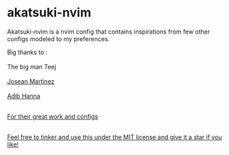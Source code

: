 # akatsuki-nvim
Akatsuki-nvim is a nvim config that contains inspirations from few other configs modeled to my preferences.

Big thanks to : <br><br>
The big man Teej <a href="https://github.com/tjdevries"> <br><br>
Josean Martinez <a href="https://github.com/josean-dev"> <br><br>
Adib Hanna <a href="https://github.com/adibhanna">  <br><br>

For their great work and configs <br><br>

Feel free to tinker and use this under the MIT license and give it a star if you like!
